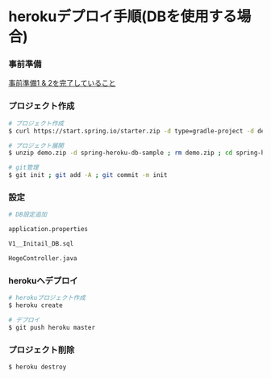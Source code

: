 # herokuデプロイ手順(DBを使用する場合)

### 事前準備

[事前準備1 & 2を完了していること](./readme.md)

### プロジェクト作成

```sh
# プロジェクト作成
$ curl https://start.spring.io/starter.zip -d type=gradle-project -d dependencies=web,devtools,lombok,h2,jdbc,flyway,postgresql -o demo.zip

# プロジェクト展開
$ unzip demo.zip -d spring-heroku-db-sample ; rm demo.zip ; cd spring-heroku-db-sample

# git管理
$ git init ; git add -A ; git commit -m init
```

### 設定

```sh
# DB設定追加

application.properties

V1__Initail_DB.sql

HogeController.java
```

### herokuへデプロイ

```sh
# herokuプロジェクト作成
$ heroku create

# デプロイ
$ git push heroku master
```

### プロジェクト削除

```sh
$ heroku destroy
```